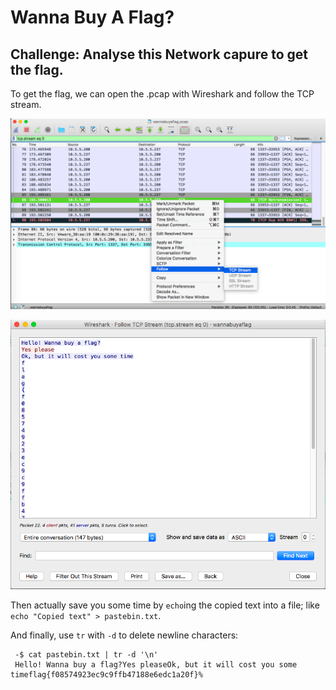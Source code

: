 # Wanna Buy A Flag?
## Challenge: Analyse this Network capure to get the flag.

To get the flag, we can open the .pcap with Wireshark and follow the TCP stream.

![WIRESHARK](https://github.com/pwilthew/CTF-Write-Ups/blob/master/SHA2017CTF-Junior/WannaBuyAFlag/Wireshark1.png)

![WIRESHARK](https://github.com/pwilthew/CTF-Write-Ups/blob/master/SHA2017CTF-Junior/WannaBuyAFlag/Wireshark2.png)

Then actually save you some time by `echo`ing the copied text into a file; like `echo "Copied text" > pastebin.txt`.

And finally, use `tr` with `-d` to delete newline characters:

```
 -$ cat pastebin.txt | tr -d '\n'
 Hello! Wanna buy a flag?Yes pleaseOk, but it will cost you some timeflag{f08574923ec9c9ffb47188e6edc1a20f}%
 ```

